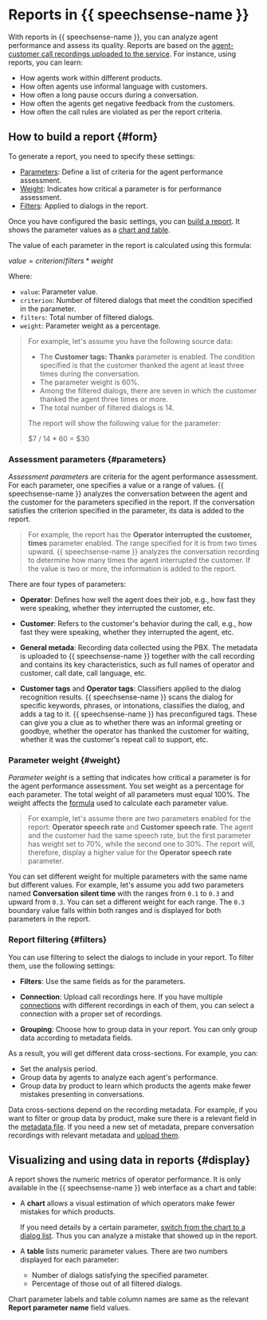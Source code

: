 # Reports in {{ speechsense-name }}

With reports in {{ speechsense-name }}, you can analyze agent performance and assess its quality. Reports are based on the [agent-customer call recordings uploaded to the service](../operations/data/upload-data.md). For instance, using reports, you can learn:

* How agents work within different products.
* How often agents use informal language with customers.
* How often a long pause occurs during a conversation.
* How often the agents get negative feedback from the customers.
* How often the call rules are violated as per the report criteria.

## How to build a report {#form}

To generate a report, you need to specify these settings:

* [Parameters](#parameters): Define a list of criteria for the agent performance assessment.
* [Weight](#weight): Indicates how critical a parameter is for performance assessment.
* [Filters](#filters): Applied to dialogs in the report.

Once you have configured the basic settings, you can [build a report](../operations/data/manage-reports.md). It shows the parameter values as a [chart and table](#display).

The value of each parameter in the report is calculated using this formula:

$value = criterion / filters * weight$

Where:

* `value`: Parameter value.
* `criterion`: Number of filtered dialogs that meet the condition specified in the parameter.
* `filters`: Total number of filtered dialogs.
* `weight`: Parameter weight as a percentage.

> For example, let's assume you have the following source data:
>
> * The **Customer tags: Thanks** parameter is enabled. The condition specified is that the customer thanked the agent at least three times during the conversation.
> * The parameter weight is 60%.
> * Among the filtered dialogs, there are seven in which the customer thanked the agent three times or more.
> * The total number of filtered dialogs is 14.
>
> The report will show the following value for the parameter:
>
> $7 / 14 * 60 = $30

### Assessment parameters {#parameters}

_Assessment parameters_ are criteria for the agent performance assessment. For each parameter, one specifies a value or a range of values. {{ speechsense-name }} analyzes the conversation between the agent and the customer for the parameters specified in the report. If the conversation satisfies the criterion specified in the parameter, its data is added to the report.

> For example, the report has the **Operator interrupted the customer, times** parameter enabled. The range specified for it is from two times upward. {{ speechsense-name }} analyzes the conversation recording to determine how many times the agent interrupted the customer. If the value is two or more, the information is added to the report.

There are four types of parameters:

* **Operator**: Defines how well the agent does their job, e.g., how fast they were speaking, whether they interrupted the customer, etc.

* **Customer**: Refers to the customer's behavior during the call, e.g., how fast they were speaking, whether they interrupted the agent, etc.

* **General metada**: Recording data collected using the PBX. The metadata is uploaded to {{ speechsense-name }} together with the call recording and contains its key characteristics, such as full names of operator and customer, call date, call language, etc.

* **Customer tags** and **Operator tags**: Classifiers applied to the dialog recognition results. {{ speechsense-name }} scans the dialog for specific keywords, phrases, or intonations, classifies the dialog, and adds a tag to it. {{ speechsense-name }} has preconfigured tags. These can give you a clue as to whether there was an informal greeting or goodbye, whether the operator has thanked the customer for waiting, whether it was the customer's repeat call to support, etc.

### Parameter weight {#weight}

_Parameter weight_ is a setting that indicates how critical a parameter is for the agent performance assessment. You set weight as a percentage for each parameter. The total weight of all parameters must equal 100%. The weight affects the [formula](#form) used to calculate each parameter value.

> For example, let's assume there are two parameters enabled for the report: **Operator speech rate** and **Customer speech rate**. The agent and the customer had the same speech rate, but the first parameter has weight set to 70%, while the second one to 30%. The report will, therefore, display a higher value for the **Operator speech rate** parameter.

You can set different weight for multiple parameters with the same name but different values. For example, let's assume you add two parameters named **Conversation silent time** with the ranges from `0.1` to `0.3` and upward from `0.3`. You can set a different weight for each range. The `0.3` boundary value falls within both ranges and is displayed for both parameters in the report.

### Report filtering {#filters}

You can use filtering to select the dialogs to include in your report. To filter them, use the following settings:

* **Filters**: Use the same fields as for the parameters.

* **Connection**: Upload call recordings here. If you have multiple [connections](resources-hierarchy.md#connection) with different recordings in each of them, you can select a connection with a proper set of recordings.

* **Grouping**: Choose how to group data in your report. You can only group data according to metadata fields.

As a result, you will get different data cross-sections. For example, you can:

* Set the analysis period.
* Group data by agents to analyze each agent's performance.
* Group data by product to learn which products the agents make fewer mistakes presenting in conversations.

Data cross-sections depend on the recording metadata. For example, if you want to filter or group data by product, make sure there is a relevant field in the [metadata file](../quickstart.md#set-space). If you need a new set of metadata, prepare conversation recordings with relevant metadata and [upload them](../operations/data/upload-data.md).

## Visualizing and using data in reports {#display}

A report shows the numeric metrics of operator performance. It is only available in the {{ speechsense-name }} web interface as a chart and table:

* A **chart** allows a visual estimation of which operators make fewer mistakes for which products.

   If you need details by a certain parameter, [switch from the chart to a dialog list](../operations/data/manage-reports.md#go-to-a-dialog). Thus you can analyze a mistake that showed up in the report.

* A **table** lists numeric parameter values. There are two numbers displayed for each parameter:

   * Number of dialogs satisfying the specified parameter.
   * Percentage of those out of all filtered dialogs.


Chart parameter labels and table column names are same as the relevant **Report parameter name** field values.
